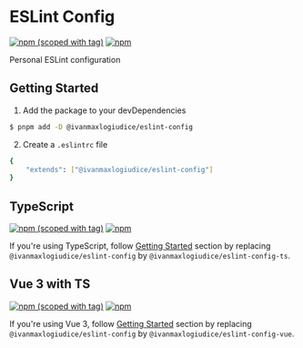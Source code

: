 # ESLint Config

[![npm (scoped with tag)](https://flat.badgen.net/npm/v/@ivanmaxlogiudice/eslint-config)](https://npmjs.com/package/@ivanmaxlogiudice/eslint-config)
[![npm](https://flat.badgen.net/npm/dt/@ivanmaxlogiudice/eslint-config)](https://npmjs.com/package/@ivanmaxlogiudice/eslint-config)

Personal ESLint configuration

## Getting Started

1. Add the package to your devDependencies
```bash
$ pnpm add -D @ivanmaxlogiudice/eslint-config
```

2. Create a `.eslintrc` file
```bash
{
    "extends": ["@ivanmaxlogiudice/eslint-config"]
}
```

## TypeScript

[![npm (scoped with tag)](https://flat.badgen.net/npm/v/@ivanmaxlogiudice/eslint-config-ts)](https://npmjs.com/package/@ivanmaxlogiudice/eslint-config-ts)
[![npm](https://flat.badgen.net/npm/dt/@ivanmaxlogiudice/eslint-config-ts)](https://npmjs.com/package/@ivanmaxlogiudice/eslint-config-ts)

If you're using TypeScript, follow [Getting Started](#getting-started) section by replacing `@ivanmaxlogiudice/eslint-config` by `@ivanmaxlogiudice/eslint-config-ts`.

## Vue 3 with TS

[![npm (scoped with tag)](https://flat.badgen.net/npm/v/@ivanmaxlogiudice/eslint-config-vue)](https://npmjs.com/package/@ivanmaxlogiudice/eslint-config-vue)
[![npm](https://flat.badgen.net/npm/dt/@ivanmaxlogiudice/eslint-config-vue)](https://npmjs.com/package/@ivanmaxlogiudice/eslint-config-vue)

If you're using Vue 3, follow [Getting Started](#getting-started) section by replacing `@ivanmaxlogiudice/eslint-config` by `@ivanmaxlogiudice/eslint-config-vue`.
